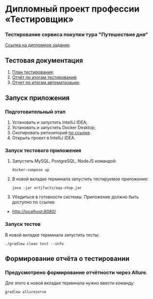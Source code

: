 # Дипломный проект профессии «Тестировщик»

### Тестирование сервиса покупки тура "Путешествие дня"

[Ссылка на дипломное задание](https://github.com/netology-code/qa-diploma).

## Тестовая документация
1. [План тестирования](https://github.com/urii9158/Diplom-qa-82/blob/main/documents/Plan.md);
1. [Отчёт по итогам тестирования](https://github.com/urii9158/Diplom-qa-82/blob/main/documents/Report.md);
1. [Отчет по итогам автоматизации](https://github.com/urii9158/Diplom-qa-82/blob/main/documents/Report.md);

## Запуск приложения
### Подготовительный этап
1. Установить и запустить IntelliJ IDEA;
1. Установать и запустить Docker Desktop;
1. Скопировать репозиторий [по ссылке](https://github.com/urii9158/Diplom-qa-82).
1. Открыть проект в IntelliJ IDEA.

### Запуск тестового приложения
1. Запустить MySQL, PostgreSQL, NodeJS командой:
   ```
   docker-compose up
   ```
2. В новой вкладке терминала запустить тестируемое приложение:
   ```
   java -jar artifacts/aqa-shop.jar
   ```

3. Убедиться в готовности системы. Приложение должно быть доступно по ссылке:
 * [http://localhost:8080/](http://localhost:8080/)


### Запуск тестов
В новой вкладке терминала запустить тесты:
   ```
   ./gradlew clean test --info
   ```

## Формирование отчёта о тестировании
### Предусмотрено формирование отчётности через Allure.

Для этого в новой вкладке терминала нужно ввести команду:
```
gradlew allureserve
```
